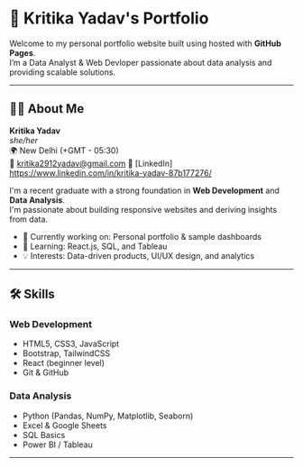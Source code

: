 # 🚀 Kritika Yadav's Portfolio

Welcome to my personal portfolio website built using  hosted with **GitHub Pages**.  
I’m a Data Analyst & Web Devloper passionate about data analysis and providing scalable solutions.

---

## 👩‍💻 About Me

**Kritika Yadav**  
*she/her*  
🌍 New Delhi (+GMT - 05:30)  
📧 kritika2912yadav@gmail.com
🔗 [LinkedIn] https://www.linkedin.com/in/kritika-yadav-87b177276/

I'm a recent graduate with a strong foundation in **Web Development** and **Data Analysis**.  
I'm passionate about building responsive websites and deriving insights from data.

- 🔭 Currently working on: Personal portfolio & sample dashboards  
- 🌱 Learning: React.js, SQL, and Tableau  
- 💡 Interests: Data-driven products, UI/UX design, and analytics

---
## 🛠️ Skills

### Web Development
- HTML5, CSS3, JavaScript  
- Bootstrap, TailwindCSS  
- React (beginner level)  
- Git & GitHub  

### Data Analysis
- Python (Pandas, NumPy, Matplotlib, Seaborn)  
- Excel & Google Sheets  
- SQL Basics  
- Power BI / Tableau  

---



